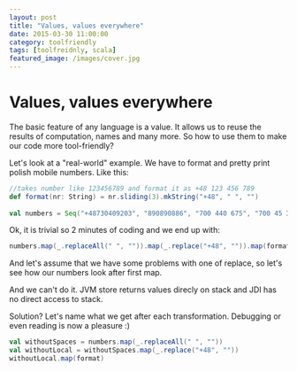 ```yaml
---
layout: post
title: "Values, values everywhere"
date: 2015-03-30 11:00:00
category: toolfriendly
tags: [toolfreidnly, scala]
featured_image: /images/cover.jpg
---
```


# Values, values everywhere

The basic feature of any language is a value. It allows us to reuse the results of computation, names and many more. So how to use them to make our code more tool-friendly?

Let's look at a "real-world" example. We have to format and pretty print polish mobile numbers. Like this:

```scala
//takes number like 123456789 and format it as +48 123 456 789 
def format(nr: String) = nr.sliding(3).mkString("+48", " ", "")  
 
val numbers = Seq("+48730409203", "890890886", "700 440 675", "700 45 34 34")
```

Ok, it is trivial so 2 minutes of coding and we end up with:

```scala
numbers.map(_.replaceAll(" ", "")).map(_.replace("+48", "")).map(format)
```

And let's assume that we have some problems with one of replace, so let's see how our numbers look after first map.

And we can't do it. JVM store returns values direcly on stack and JDI has no direct access to stack.

Solution? Let's name what we get after each transformation. Debugging or even reading is now a pleasure :)

```scala
val withoutSpaces = numbers.map(_.replaceAll(" ", ""))
val withoutLocal = withoutSpaces.map(_.replace("+48", ""))
withoutLocal.map(format)
```
